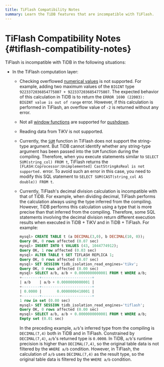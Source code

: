 ```yaml
---
title: TiFlash Compatibility Notes
summary: Learn the TiDB features that are incompatible with TiFlash.
---
```


# TiFlash Compatibility Notes {#tiflash-compatibility-notes}

TiFlash is incompatible with TiDB in the following situations:

-   In the TiFlash computation layer:
    -   Checking overflowed [numerical values](/data-type-numeric.md) is not supported. For example, adding two maximum values of the `BIGINT` type `9223372036854775807 + 9223372036854775807`. The expected behavior of this calculation in TiDB is to return the `ERROR 1690 (22003): BIGINT value is out of range` error. However, if this calculation is performed in TiFlash, an overflow value of `-2` is returned without any error.
    -   Not all [window functions](/functions-and-operators/window-functions.md) are supported for [pushdown](/tiflash/tiflash-supported-pushdown-calculations.md).
    -   Reading data from TiKV is not supported.
    -   Currently, the [`SUM`](/functions-and-operators/aggregate-group-by-functions.md#supported-aggregate-functions) function in TiFlash does not support the string-type argument. But TiDB cannot identify whether any string-type argument has been passed into the `SUM` function during the compiling. Therefore, when you execute statements similar to `SELECT SUM(string_col) FROM t`, TiFlash returns the `[FLASH:Coprocessor:Unimplemented] CastStringAsReal is not supported.` error. To avoid such an error in this case, you need to modify this SQL statement to `SELECT SUM(CAST(string_col AS double)) FROM t`.
    -   Currently, TiFlash's decimal division calculation is incompatible with that of TiDB. For example, when dividing decimal, TiFlash performs the calculation always using the type inferred from the compiling. However, TiDB performs this calculation using a type that is more precise than that inferred from the compiling. Therefore, some SQL statements involving the decimal division return different execution results when executed in TiDB + TiKV and in TiDB + TiFlash. For example:

        ```sql
        mysql> CREATE TABLE t (a DECIMAL(3,0), b DECIMAL(10, 0));
        Query OK, 0 rows affected (0.07 sec)
        mysql> INSERT INTO t VALUES (43, 1044774912);
        Query OK, 1 row affected (0.03 sec)
        mysql> ALTER TABLE t SET TIFLASH REPLICA 1;
        Query OK, 0 rows affected (0.07 sec)
        mysql> SET SESSION tidb_isolation_read_engines='tikv';
        Query OK, 0 rows affected (0.00 sec)
        mysql> SELECT a/b, a/b + 0.0000000000001 FROM t WHERE a/b;
        +--------+-----------------------+
        | a/b    | a/b + 0.0000000000001 |
        +--------+-----------------------+
        | 0.0000 |       0.0000000410001 |
        +--------+-----------------------+
        1 row in set (0.00 sec)
        mysql> SET SESSION tidb_isolation_read_engines='tiflash';
        Query OK, 0 rows affected (0.00 sec)
        mysql> SELECT a/b, a/b + 0.0000000000001 FROM t WHERE a/b;
        Empty set (0.01 sec)
        ```

        In the preceding example, `a/b`'s inferred type from the compiling is `DECIMAL(7,4)` both in TiDB and in TiFlash. Constrained by `DECIMAL(7,4)`, `a/b`'s returned type is `0.0000`. In TiDB, `a/b`'s runtime precision is higher than `DECIMAL(7,4)`, so the original table data is not filtered by the `WHERE a/b` condition. However, in TiFlash, the calculation of `a/b` uses `DECIMAL(7,4)` as the result type, so the original table data is filtered by the `WHERE a/b` condition.
